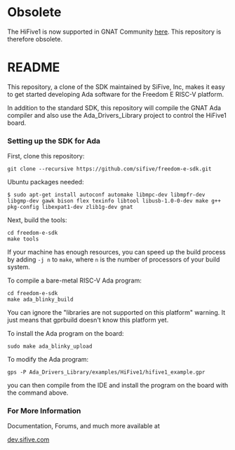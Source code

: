 # Obsolete

The HiFive1 is now supported in GNAT Community [here](adacore.com/download).
This repository is therefore obsolete.

# README #

This repository, a clone of the SDK maintained by SiFive, Inc, makes it easy to
get started developing Ada software for the Freedom E RISC-V platform.

In addition to the standard SDK, this repository will compile the GNAT Ada
compiler and also use the Ada_Drivers_Library project to control the HiFive1
board.


### Setting up the SDK for Ada ###

First, clone this repository:

```
git clone --recursive https://github.com/sifive/freedom-e-sdk.git
```

Ubuntu packages needed:

	$ sudo apt-get install autoconf automake libmpc-dev libmpfr-dev libgmp-dev gawk bison flex texinfo libtool libusb-1.0-0-dev make g++ pkg-config libexpat1-dev zlib1g-dev gnat

Next, build the tools:

```
cd freedom-e-sdk
make tools
```

If your machine has enough resources, you can speed up the build process by adding `-j n` to `make`, where `n` is the number of processors of your build system.

To compile a bare-metal RISC-V Ada program:

```
cd freedom-e-sdk
make ada_blinky_build
```

You can ignore the "libraries are not supported on this platform" warning. It
just means that gprbuild doesn't know this platform yet.


To install the Ada program on the board:

```
sudo make ada_blinky_upload
```

To modify the Ada program:

```
gps -P Ada_Drivers_Library/examples/HiFive1/hifive1_example.gpr
```

you can then compile from the IDE and install the program on the board with the
command above.

### For More Information ###

Documentation, Forums, and much more available at

[dev.sifive.com](https://dev.sifive.com)
